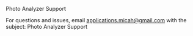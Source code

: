 Photo Analyzer Support

For questions and issues, email applications.micah@gmail.com with the subject: Photo Analyzer Support
